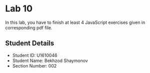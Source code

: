 # Lab 10

In this lab, you have to finish at least 4 JavaScript exercises given in corresponding pdf file. 


## Student Details

- Student ID: U1610046	
- Student Name: Bekhzod Shaymonov
- Section Number: 002